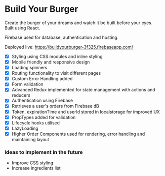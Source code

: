 # Build Your Burger
Create the burger of your dreams and watch it be built before your eyes. Built using React.

Firebase used for database, authentication and hosting.

Deployed live: https://buildyourburger-3f325.firebaseapp.com/

- [x] Styling using CSS modules and inline styling
- [x] Mobile friendly and responsive design
- [x] Loading spinners
- [x] Routing functionality to visit different pages
- [x] Custom Error Handling added
- [x] Form validation
- [x] Advanced Redux implemented for state management with actions and reducers
- [x] Authentication using Firebase
- [x] Retrieves a user's orders from Firebase dB
- [x] Token, expirationTime and userId stored in localstorage for improved UX
- [x] PropTypes added for validation
- [x] Lifecycle hooks utilised
- [x] LazyLoading
- [x] Higher Order Components used for rendering, error handling and maintaining layout

### Ideas to implement in the future

- Improve CSS styling
- Increase ingredients list
